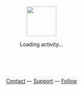 <div align="center">
	<br>
	<br><br>
	<br>
	<a title="loading" href="https://github.com/arzzen"><img src="https://enterprise.github.com/assets/spinners/octocat-spinner-128-26a44333917854c6794d55eac947b1277fced54f1f60c5df5d93431db8753bc5.gif" width="80" height="80"></a>
	<p>Loading activity...</p>
	<br>
	<br><br>
	<br>
	<div id="suggestions">
	<a href="https://keybase.io/get/">Contact</a> —
	<a href="https://github.com/sponsors/arzzen?o=esb">Support</a> —
	<a href="https://github.com/arzzen">Follow</a>
	</div>
</div>
